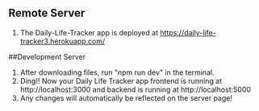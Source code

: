 ## Remote Server
1. The Daily-Life-Tracker app is deployed at https://daily-life-tracker3.herokuapp.com/

##Development Server
1. After downloading files, run "npm run dev" in the terminal.
2. Ding!! Now your Daily Life Tracker app frontend is running at http://localhost:3000 and backend is running at http://localhost:5000
3. Any changes will automatically be reflected on the server page!
